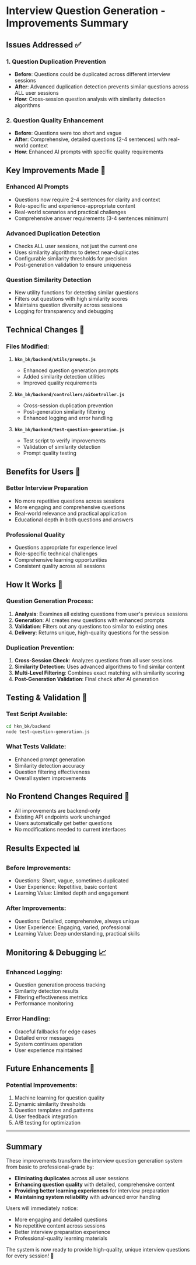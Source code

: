 # Interview Question Generation - Improvements Summary

## Issues Addressed ✅

### 1. **Question Duplication Prevention**
- **Before**: Questions could be duplicated across different interview sessions
- **After**: Advanced duplication detection prevents similar questions across ALL user sessions
- **How**: Cross-session question analysis with similarity detection algorithms

### 2. **Question Quality Enhancement**
- **Before**: Questions were too short and vague
- **After**: Comprehensive, detailed questions (2-4 sentences) with real-world context
- **How**: Enhanced AI prompts with specific quality requirements

## Key Improvements Made 🔧

### **Enhanced AI Prompts**
- Questions now require 2-4 sentences for clarity and context
- Role-specific and experience-appropriate content
- Real-world scenarios and practical challenges
- Comprehensive answer requirements (3-4 sentences minimum)

### **Advanced Duplication Detection**
- Checks ALL user sessions, not just the current one
- Uses similarity algorithms to detect near-duplicates
- Configurable similarity thresholds for precision
- Post-generation validation to ensure uniqueness

### **Question Similarity Detection**
- New utility functions for detecting similar questions
- Filters out questions with high similarity scores
- Maintains question diversity across sessions
- Logging for transparency and debugging

## Technical Changes 📝

### Files Modified:
1. **`hkn_bk/backend/utils/prompts.js`**
   - Enhanced question generation prompts
   - Added similarity detection utilities
   - Improved quality requirements

2. **`hkn_bk/backend/controllers/aiController.js`**
   - Cross-session duplication prevention
   - Post-generation similarity filtering
   - Enhanced logging and error handling

3. **`hkn_bk/backend/test-question-generation.js`**
   - Test script to verify improvements
   - Validation of similarity detection
   - Prompt quality testing

## Benefits for Users 🎯

### **Better Interview Preparation**
- No more repetitive questions across sessions
- More engaging and comprehensive questions
- Real-world relevance and practical application
- Educational depth in both questions and answers

### **Professional Quality**
- Questions appropriate for experience level
- Role-specific technical challenges
- Comprehensive learning opportunities
- Consistent quality across all sessions

## How It Works 🔄

### **Question Generation Process:**
1. **Analysis**: Examines all existing questions from user's previous sessions
2. **Generation**: AI creates new questions with enhanced prompts
3. **Validation**: Filters out any questions too similar to existing ones
4. **Delivery**: Returns unique, high-quality questions for the session

### **Duplication Prevention:**
1. **Cross-Session Check**: Analyzes questions from all user sessions
2. **Similarity Detection**: Uses advanced algorithms to find similar content
3. **Multi-Level Filtering**: Combines exact matching with similarity scoring
4. **Post-Generation Validation**: Final check after AI generation

## Testing & Validation 🧪

### **Test Script Available:**
```bash
cd hkn_bk/backend
node test-question-generation.js
```

### **What Tests Validate:**
- Enhanced prompt generation
- Similarity detection accuracy
- Question filtering effectiveness
- Overall system improvements

## No Frontend Changes Required 🚀

- All improvements are backend-only
- Existing API endpoints work unchanged
- Users automatically get better questions
- No modifications needed to current interfaces

## Results Expected 📊

### **Before Improvements:**
- Questions: Short, vague, sometimes duplicated
- User Experience: Repetitive, basic content
- Learning Value: Limited depth and engagement

### **After Improvements:**
- Questions: Detailed, comprehensive, always unique
- User Experience: Engaging, varied, professional
- Learning Value: Deep understanding, practical skills

## Monitoring & Debugging 📈

### **Enhanced Logging:**
- Question generation process tracking
- Similarity detection results
- Filtering effectiveness metrics
- Performance monitoring

### **Error Handling:**
- Graceful fallbacks for edge cases
- Detailed error messages
- System continues operation
- User experience maintained

## Future Enhancements 🚀

### **Potential Improvements:**
1. Machine learning for question quality
2. Dynamic similarity thresholds
3. Question templates and patterns
4. User feedback integration
5. A/B testing for optimization

---

## Summary

These improvements transform the interview question generation system from basic to professional-grade by:
- **Eliminating duplicates** across all user sessions
- **Enhancing question quality** with detailed, comprehensive content
- **Providing better learning experiences** for interview preparation
- **Maintaining system reliability** with advanced error handling

Users will immediately notice:
- More engaging and detailed questions
- No repetitive content across sessions
- Better interview preparation experience
- Professional-quality learning materials

The system is now ready to provide high-quality, unique interview questions for every session! 🎉
